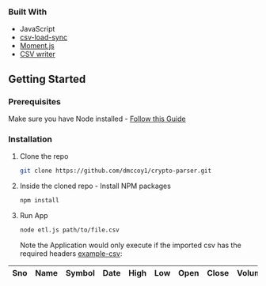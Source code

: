 
### Built With

* JavaScript
* [csv-load-sync](https://www.npmjs.com/package/csv-load-sync)
* [Moment.js](https://momentjs.com/)
* [CSV writer](https://www.npmjs.com/package/csv-writer)


<!-- GETTING STARTED -->
## Getting Started


### Prerequisites
Make sure you have Node installed - [Follow this Guide](https://heynode.com/tutorial/install-nodejs-locally-nvm/)

### Installation

1. Clone the repo
   ```sh
   git clone https://github.com/dmccoy1/crypto-parser.git
   ```
2. Inside the cloned repo - Install NPM packages
   ```sh
   npm install
   ```
3. Run App
   ```sh
   node etl.js path/to/file.csv
   ```
   Note the Application would only execute if the imported csv has the required headers [example-csv](https://github.com/dmccoy1/crypto-parser/blob/main/coin_Bitcoin.csv):
   
| Sno | Name | Symbol | Date | High | Low | Open | Close | Volume | Marketcap |
|-----|------|--------|------|------|-----|------|-------|--------|-----------|



